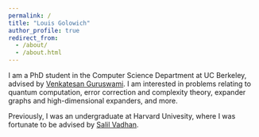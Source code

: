 ```yaml
---
permalink: /
title: "Louis Golowich"
author_profile: true
redirect_from: 
  - /about/
  - /about.html
---
```


I am a PhD student in the Computer Science Department at UC Berkeley, advised by [Venkatesan Guruswami](https://people.eecs.berkeley.edu/~venkatg/). I am interested in problems relating to quantum computation, error correction and complexity theory, expander graphs and high-dimensional expanders, and more.

Previously, I was an undergraduate at Harvard Univesity, where I was fortunate to be advised by [Salil Vadhan](https://salil.seas.harvard.edu).
